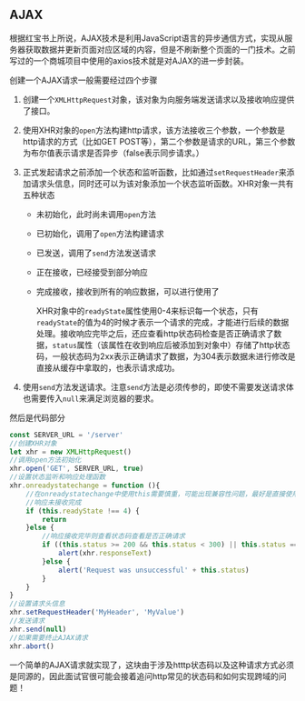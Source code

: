 ## AJAX

根据红宝书上所说，AJAX技术是利用JavaScript语言的异步通信方式，实现从服务器获取数据并更新页面对应区域的内容，但是不刷新整个页面的一门技术。之前写过的一个商城项目中使用的axios技术就是对AJAX的进一步封装。

创建一个AJAX请求一般需要经过四个步骤

1. 创建一个`XMLHttpRequest`对象，该对象为向服务端发送请求以及接收响应提供了接口。

2. 使用XHR对象的`open`方法构建http请求，该方法接收三个参数，一个参数是http请求的方式（比如GET POST等），第二个参数是请求的URL，第三个参数为布尔值表示请求是否异步（false表示同步请求。）

3. 正式发起请求之前添加一个状态和监听函数，比如通过`setRequestHeader`来添加请求头信息，同时还可以为该对象添加一个状态监听函数。XHR对象一共有五种状态

   - 未初始化，此时尚未调用`open`方法

   - 已初始化，调用了`open`方法构建请求

   - 已发送，调用了`send`方法发送请求

   - 正在接收，已经接受到部分响应

   - 完成接收，接收到所有的响应数据，可以进行使用了

     XHR对象中的`readyState`属性使用0-4来标识每一个状态，只有`readyState`的值为4的时候才表示一个请求的完成，才能进行后续的数据处理。接收响应完毕之后，还应查看http状态码检查是否正确请求了数据，`status`属性（该属性在收到响应后被添加到对象中）存储了http状态码，一般状态码为2xx表示正确请求了数据，为304表示数据未进行修改是直接从缓存中拿取的，也表示请求成功。

4. 使用`send`方法发送请求。注意`send`方法是必须传参的，即使不需要发送请求体也需要传入`null`来满足浏览器的要求。

然后是代码部分

```javascript
const SERVER_URL = '/server'
//创建XHR对象
let xhr = new XMLHttpRequest()
//调用open方法初始化
xhr.open('GET', SERVER_URL, true)
//设置状态监听和响应处理函数
xhr.onreadystatechange = function (){
    //在onreadystatechange中使用this需要慎重，可能出现兼容性问题，最好是直接使用xhr对象
    //响应未接收完成
    if (this.readyState !== 4) {
        return
    }else {
        //响应接收完毕则查看状态码查看是否正确请求
        if ((this.status >= 200 && this.status < 300) || this.status === 304) {
            alert(xhr.responseText)
        }else {
            alert('Request was unsuccessful' + this.status)
        }
    }
}
//设置请求头信息
xhr.setRequestHeader('MyHeader', 'MyValue')
//发送请求
xhr.send(null)
//如果需要终止AJAX请求
xhr.abort()
```

一个简单的AJAX请求就实现了，这块由于涉及htttp状态码以及这种请求方式必须是同源的，因此面试官很可能会接着追问http常见的状态码和如何实现跨域的问题！













